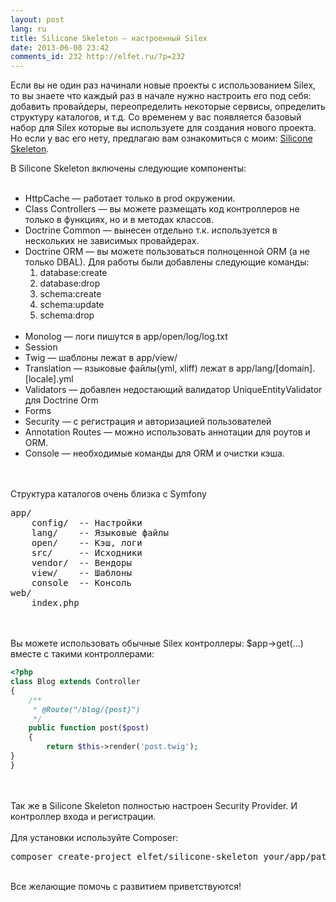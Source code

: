 ```yaml
---
layout: post
lang: ru
title: Silicone Skeleton — настроенный Silex
date: 2013-06-08 23:42
comments_id: 232 http://elfet.ru/?p=232
---
```

Если вы не один раз начинали новые проекты с использованием Silex, то вы знаете что каждый раз в начале нужно настроить его под себя: добавить провайдеры, переопределить некоторые сервисы, определить структуру каталогов, и т.д. Со временем у вас появляется базовый набор для Silex которые вы используете для создания нового проекта. <br>
Но если у вас его нету, предлагаю вам ознакомиться с моим: <a href="https://github.com/antonmedv/silicone-skeleton">Silicone Skeleton</a>.<br>
<!--more-->
В Silicone Skeleton включены следующие компоненты:<br>
<br>
<ul>
<li>HttpCache — работает только в prod окружении.</li>
<li>Class Controllers — вы можете размещать код контроллеров не только в функциях, но и в методах классов.</li>
<li>Doctrine Common — вынесен отдельно т.к. используется в нескольких не зависимых провайдерах.</li>
<li>Doctrine ORM — вы можете пользоваться полноценной ORM (а не только DBAL). Для работы были добавлены следующие команды:<br>
<ol>
<li>database:create</li>
<li>database:drop</li>
<li>schema:create</li>
<li>schema:update</li>
<li>schema:drop</li>
</ol><br>
</li>
<li>Monolog — логи пишутся в app/open/log/log.txt</li>
<li>Session</li>
<li>Twig — шаблоны лежат в app/view/</li>
<li>Translation — языковые файлы(yml, xliff) лежат в app/lang/[domain].[locale].yml</li>
<li>Validators — добавлен недостающий валидатор UniqueEntityValidator для Doctrine Orm</li>
<li>Forms</li>
<li>Security — с регистрация и авторизацией пользователей</li>
<li>Annotation Routes — можно использовать аннотации для роутов и ORM.</li>
<li>Console — необходимые команды для ORM и очистки кэша.</li>
</ul><br>
<br>
Структура каталогов очень близка с Symfony<br>
<pre>
app/
    config/  -- Настройки
    lang/    -- Языковые файлы
    open/    -- Кэш, логи
    src/     -- Исходники
    vendor/  -- Вендоры
    view/    -- Шаблоны
    console  -- Консоль
web/
    index.php
</pre>
<br>
<br>
Вы можете использовать обычные Silex контроллеры: $app-&gt;get(...) вместе с такими контроллерами:<br>


~~~ php
<?php
class Blog extends Controller
{
    /**
     * @Route("/blog/{post}")
     */
    public function post($post)
    {
        return $this->render('post.twig');
}
}
~~~

<br>
<br>
Так же в Silicone Skeleton полностью настроен Security Provider. И контроллер входа и регистрации. <br>
<br>
Для установки используйте Composer:<br>
<pre>composer create-project elfet/silicone-skeleton your/app/path</pre>
<br>
Все желающие помочь с развитием приветствуются! 
